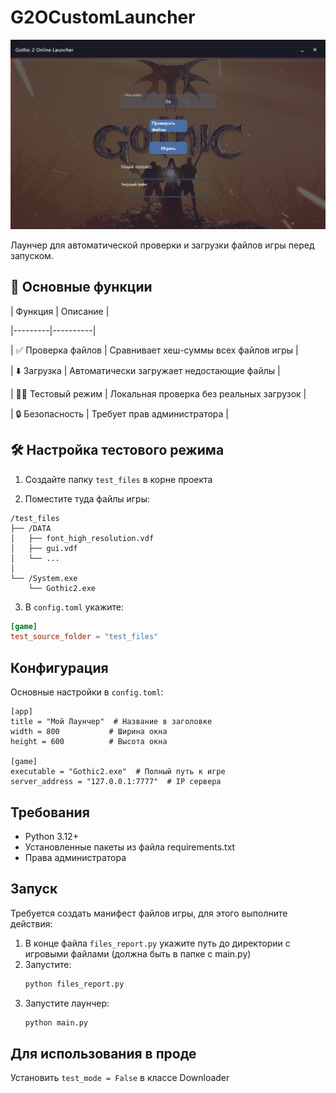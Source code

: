 # G2OCustomLauncher

  

![Launcher Preview](static/images/preview.png) <!-- Добавьте скриншот в папку static -->

  

Лаунчер для автоматической проверки и загрузки файлов игры перед запуском.

  

## 🔧 Основные функции

  

| Функция | Описание |

|---------|----------|

| ✅ Проверка файлов | Сравнивает хеш-суммы всех файлов игры |

| ⬇️ Загрузка | Автоматически загружает недостающие файлы |

| 🧑‍💻 Тестовый режим | Локальная проверка без реальных загрузок |

| 🔒 Безопасность | Требует прав администратора |

  

## 🛠 Настройка тестового режима

  

1. Создайте папку `test_files` в корне проекта

2. Поместите туда файлы игры:
```
/test_files
├── /DATA
│ 	├── font_high_resolution.vdf
│ 	├── gui.vdf
│ 	└── ...
│
└── /System.exe
    └── Gothic2.exe
```
3. В `config.toml` укажите:
```toml
[game]
test_source_folder = "test_files"
```

## Конфигурация

Основные настройки в `config.toml`:
```
[app]
title = "Мой Лаунчер"  # Название в заголовке
width = 800           # Ширина окна
height = 600          # Высота окна

[game]
executable = "Gothic2.exe"  # Полный путь к игре
server_address = "127.0.0.1:7777"  # IP сервера
```
## Требования

-   Python 3.12+
-   Установленные пакеты из файла requirements.txt
-   Права администратора

## Запуск
Требуется создать манифест файлов игры, для этого выполните действия:
1. В конце файла `files_report.py` укажите путь до директории с игровыми файлами (должна быть в папке с main.py)
2.  Запустите:
	```bash
	python files_report.py
	```
3. Запустите лаунчер:
	```bash
	python main.py
	```
## Для использования в проде
Установить `test_mode = False` в классе Downloader
